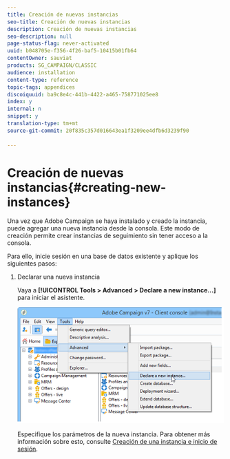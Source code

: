 ```yaml
---
title: Creación de nuevas instancias
seo-title: Creación de nuevas instancias
description: Creación de nuevas instancias
seo-description: null
page-status-flag: never-activated
uuid: b048705e-f356-4f26-baf5-10415b01fb64
contentOwner: sauviat
products: SG_CAMPAIGN/CLASSIC
audience: installation
content-type: reference
topic-tags: appendices
discoiquuid: ba9c8e4c-441b-4422-a465-758771025ee8
index: y
internal: n
snippet: y
translation-type: tm+mt
source-git-commit: 20f835c357d016643ea1f3209ee4dfb6d3239f90

---
```



# Creación de nuevas instancias{#creating-new-instances}

Una vez que Adobe Campaign se haya instalado y creado la instancia, puede agregar una nueva instancia desde la consola. Este modo de creación permite crear instancias de seguimiento sin tener acceso a la consola.

Para ello, inicie sesión en una base de datos existente y aplique los siguientes pasos:

1. Declarar una nueva instancia

   Vaya a **[!UICONTROL Tools > Advanced > Declare a new instance...]** para iniciar el asistente.

   ![](assets/s_ncs_install_declare_instance_menu.png)

   Especifique los parámetros de la nueva instancia. Para obtener más información sobre esto, consulte [Creación de una instancia e inicio de sesión](../../installation/using/creating-an-instance-and-logging-on.md).


